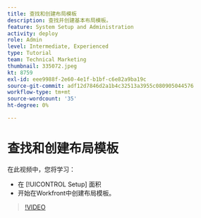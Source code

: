 ```yaml
---
title: 查找和创建布局模板
description: 查找并创建基本布局模板。
feature: System Setup and Administration
activity: deploy
role: Admin
level: Intermediate, Experienced
type: Tutorial
team: Technical Marketing
thumbnail: 335072.jpeg
kt: 8759
exl-id: eee9988f-2e60-4e1f-b1bf-c6e82a9ba19c
source-git-commit: adf12d7846d2a1b4c32513a3955c080905044576
workflow-type: tm+mt
source-wordcount: '35'
ht-degree: 0%

---
```


# 查找和创建布局模板

在此视频中，您将学习：

* 在 [!UICONTROL Setup] 面积
* 开始在Workfront中创建布局模板。

>[!VIDEO](https://video.tv.adobe.com/v/335072/?quality=12)
